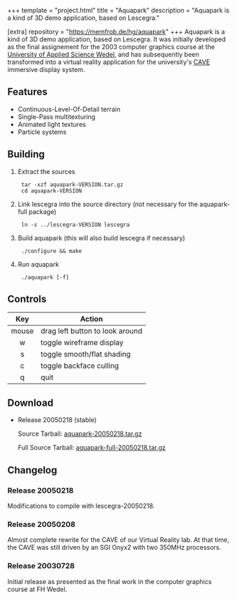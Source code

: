 +++
template = "project.html"
title = "Aquapark"
description = "Aquapark is a kind of 3D demo application, based on Lescegra."

[extra]
repository = "https://memfrob.de/hg/aquapark"
+++
Aquapark is a kind of 3D demo application, based on Lescegra. It was
initially developed as the final assignement for the 2003 computer
graphics course at the
[University of Applied Science Wedel](http://www.fh-wedel.de/), and
has subsequently been transformed into a virtual reality application
for the university's
[CAVE](http://vrlab.fh-wedel.de/ausstattung/display.html) immersive
display system.

## Features

- Continuous-Level-Of-Detail terrain
- Single-Pass multitexturing
- Animated light textures
- Particle systems

## Building

1. Extract the sources

        tar -xzf aquapark-VERSION.tar.gz
        cd aquapark-VERSION

2. Link lescegra into the source directory (not necessary for the aquapark-full package)

        ln -s ../lescegra-VERSION lescegra

3. Build aquapark (this will also build lescegra if necessary)

        ./configure && make

4. Run aquapark

        ./aquapark [-f]

## Controls

| Key   | Action                          |
| :---: | ------------------------------- |
| mouse | drag left button to look around |
| w     | toggle wireframe display        |
| s     | toggle smooth/flat shading      |
| c     | toggle backface culling         |
| q     | quit                            |

## Download

* Release 20050218 (stable)

  Source Tarball: [aquapark-20050218.tar.gz](/files/aquapark-20050218.tar.gz)

  Full Source Tarball: [aquapark-full-20050218.tar.gz](/files/aquapark-full-20050218.tar.gz)

## Changelog

### Release 20050218

Modifications to compile with lescegra-20050218.

### Release 20050208

Almost complete rewrite for the CAVE of our Virtual Reality lab. At
that time, the CAVE was still driven by an SGI Onyx2 with two 350MHz
processors.

### Release 20030728

Initial release as presented as the final work in the computer
graphics course at FH Wedel.

